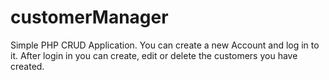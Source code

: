 # customerManager

Simple PHP CRUD Application.
You can create a new Account and log in to it.
After login in you can create, edit or delete the customers you have created.
